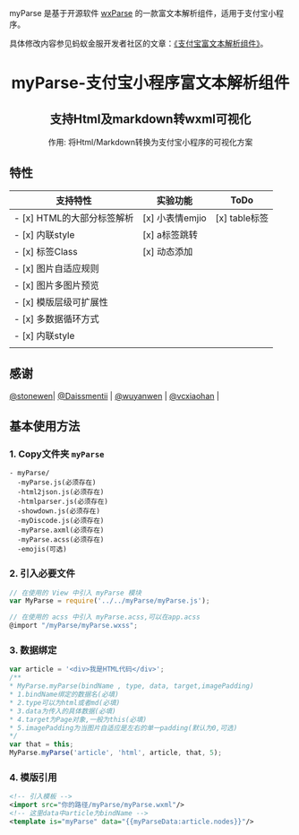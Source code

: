 myParse 是基于开源软件 [wxParse](https://github.com/icindy/wxParse) 的一款富文本解析组件，适用于支付宝小程序。

具体修改内容参见蚂蚁金服开发者社区的文章：[《支付宝富文本解析组件》](https://openclub.alipay.com/read.php?tid=8707&fid=66&ant_source=zsearch)。

<h1 align="center" style="margin-bottom: 20px;">myParse-支付宝小程序富文本解析组件</h1>
<h2 align="center">支持Html及markdown转wxml可视化</h2>
<p align="center">作用: 将Html/Markdown转换为支付宝小程序的可视化方案</p>

## 特性

| 支持特性        | 实验功能           | ToDo  |
| ------------- |-------------| -----|
| - [x] HTML的大部分标签解析 | [x] 小表情emjio | [x] table标签 |
| - [x] 内联style          | [x] a标签跳转   |               |
| - [x] 标签Class          | [x] 动态添加    |               |
| - [x] 图片自适应规则       |               |                |
| - [x] 图片多图片预览      |                |               |
| - [x] 模版层级可扩展性    |                |               |
| - [x] 多数据循环方式      |                |  |
| - [x] 内联style         |                |   |
|         |                |   |

## 感谢

[@stonewen](https://github.com/stonewen)| [@Daissmentii](https://github.com/Daissmentii)        | [@wuyanwen](https://github.com/wuyanwen)           | [@vcxiaohan](https://github.com/vcxiaohan)  |

## 基本使用方法

### 1. Copy文件夹 `myParse`

```
- myParse/
  -myParse.js(必须存在)
  -html2json.js(必须存在)
  -htmlparser.js(必须存在)
  -showdown.js(必须存在)
  -myDiscode.js(必须存在)
  -myParse.axml(必须存在)
  -myParse.acss(必须存在)
  -emojis(可选)
```

### 2. 引入必要文件

```js
// 在使用的 View 中引入 myParse 模块
var MyParse = require('../../myParse/myParse.js');
```

```js
// 在使用的 acss 中引入 myParse.acss,可以在app.acss
@import "/myParse/myParse.wxss";
```

### 3. 数据绑定

```js
var article = '<div>我是HTML代码</div>';
/**
* MyParse.myParse(bindName , type, data, target,imagePadding)
* 1.bindName绑定的数据名(必填)
* 2.type可以为html或者md(必填)
* 3.data为传入的具体数据(必填)
* 4.target为Page对象,一般为this(必填)
* 5.imagePadding为当图片自适应是左右的单一padding(默认为0,可选)
*/
var that = this;
MyParse.myParse('article', 'html', article, that, 5);
```

### 4. 模版引用

```xml
<!-- 引入模板 -->
<import src="你的路径/myParse/myParse.wxml"/>
<!-- 这里data中article为bindName -->
<template is="myParse" data="{{myParseData:article.nodes}}"/>
```
